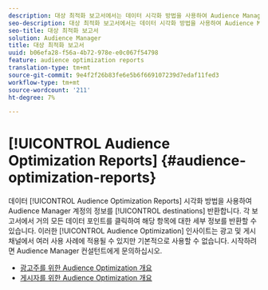 ```yaml
---
description: 대상 최적화 보고서에서는 데이터 시각화 방법을 사용하여 Audience Manager 계정의 대상에 대한 정보를 반환합니다. 각 보고서에서 거의 모든 데이터 포인트를 클릭하여 해당 항목에 대한 세부 정보를 반환할 수 있습니다. 이러한 고객 최적화 통찰력은 광고 및 게시 채널에서 여러 사용 사례에 적용될 수 있지만 기본적으로 사용할 수는 없습니다. 시작하려면 Audience Manager 컨설턴트에게 문의하십시오.
seo-description: 대상 최적화 보고서에서는 데이터 시각화 방법을 사용하여 Audience Manager 계정의 대상에 대한 정보를 반환합니다. 각 보고서에서 거의 모든 데이터 포인트를 클릭하여 해당 항목에 대한 세부 정보를 반환할 수 있습니다. 이러한 고객 최적화 통찰력은 광고 및 게시 채널에서 여러 사용 사례에 적용될 수 있지만 기본적으로 사용할 수는 없습니다. 시작하려면 Audience Manager 컨설턴트에게 문의하십시오.
seo-title: 대상 최적화 보고서
solution: Audience Manager
title: 대상 최적화 보고서
uuid: b06efa28-f56a-4b72-978e-e0c067f54798
feature: audience optimization reports
translation-type: tm+mt
source-git-commit: 9e4f2f26b83fe6e5b6f669107239d7edaf11fed3
workflow-type: tm+mt
source-wordcount: '211'
ht-degree: 7%

---
```



# [!UICONTROL Audience Optimization Reports] {#audience-optimization-reports}

데이터 [!UICONTROL Audience Optimization Reports] 시각화 방법을 사용하여 Audience Manager 계정의 정보를 [!UICONTROL destinations] 반환합니다. 각 보고서에서 거의 모든 데이터 포인트를 클릭하여 해당 항목에 대한 세부 정보를 반환할 수 있습니다. 이러한 [!UICONTROL Audience Optimization] 인사이트는 광고 및 게시 채널에서 여러 사용 사례에 적용될 수 있지만 기본적으로 사용할 수 없습니다. 시작하려면 Audience Manager 컨설턴트에게 문의하십시오.

+ [광고주를 위한 Audience Optimization 개요](aor-advertisers/aor-advertisers.md)
+ [게시자를 위한 Audience Optimization 개요](aor-publishers/aor-publishers.md)